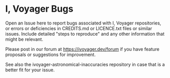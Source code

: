 # I, Voyager Bugs
Open an Issue here to report bugs associated with I, Voyager repositories, or errors or deficiencies in CREDITS.md or LICENCE.txt files or similar issues. Include detailed "steps to reproduce" and any other information that might be relevant.

Please post in our forum at https://ivoyager.dev/forum if you have feature proposals or suggestions for improvement.

See also the ivoyager-astronomical-inaccuracies repository in case that is a better fit for your issue.
